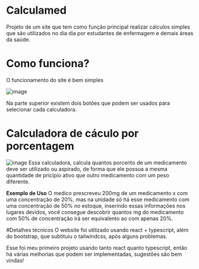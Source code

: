 # Calculamed
Projeto de um site que tem como função principal realizar cálculos simples
que são utilizados no dia dia por estudantes de enfermagem e demais áreas da saúde.

# Como funciona?
O funcionamento do site é bem simples 

![image](https://github.com/luisfr364/Calculamed/assets/84433672/1bef04f7-ed86-4bd0-909f-bf354aeb9064)

Na parte superior existem dois botões que podem ser usados para selecionar cada calculadora.

# Calculadora de cáculo por porcentagem
![image](https://github.com/luisfr364/Calculamed/assets/84433672/ca0834ea-4040-46a0-b62b-f7db0d74c3d6)
Essa calculadora, calcula quantos porcento de um medicamento deve ser utilizado ou aspirado,
de forma que ele possua a mesma quantidade de pricípio ativo que outro medicamento com um peso diferente.

**Exemplo de Uso**
O medico prescreveu 200mg de um medicamento x com uma concentração de 20%, mas na unidade só há 
esse medicamento com uma concentração de 50% no estoque, inserindo essas informações nos 
lugares devidos, você consegue descobrir quantos mg do medicamento com 50% de concentração 
irá ser equivalento ao com apenas 20%.

#Detalhes técnicos
O website foi utilizado usando react + typescript, além do bootstrap, que subtituiu o tailwindcss, após
alguns problemas.

Esse foi meu primeiro projeto usando tanto react quanto typescript, então há várias melhorias 
que podem ser implementadas, sugestões são bem vindas!



